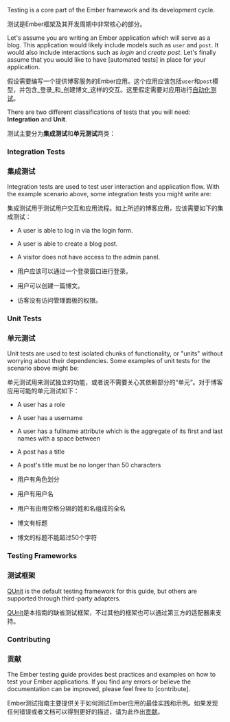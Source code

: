 Testing is a core part of the Ember framework and its development cycle.

测试是Ember框架及其开发周期中非常核心的部分。

Let's assume you are writing an Ember application which will serve as a blog. 
This application would likely include models such as `user` and `post`. It would 
also include interactions such as _login_ and _create post_. Let's finally 
assume that you would like to have [automated tests] in place for your application. 

假设需要编写一个提供博客服务的Ember应用。这个应用应该包括`user`和`post`模型，并包含_登录_和_创建博文_这样的交互。这里假定需要对应用进行[自动化测试]。

There are two different classifications of tests that you will need: 
**Integration** and **Unit**.

测试主要分为**集成测试**和**单元测试**两类：

### Integration Tests

### 集成测试

Integration tests are used to test user interaction and application flow. With 
the example scenario above, some integration tests you might write are:

集成测试用于测试用户交互和应用流程。如上所述的博客应用，应该需要如下的集成测试：

* A user is able to log in via the login form.
* A user is able to create a blog post.
* A visitor does not have access to the admin panel.

* 用户应该可以通过一个登录窗口进行登录。
* 用户可以创建一篇博文。
* 访客没有访问管理面板的权限。

### Unit Tests

### 单元测试

Unit tests are used to test isolated chunks of functionality, or "units" without 
worrying about their dependencies. Some examples of unit tests for the scenario 
above might be:

单元测试用来测试独立的功能，或者说不需要关心其依赖部分的“单元”。对于博客应用可能的单元测试如下：

* A user has a role
* A user has a username
* A user has a fullname attribute which is the aggregate of its first and last 
  names with a space between
* A post has a title
* A post's title must be no longer than 50 characters

* 用户有角色划分
* 用户有用户名
* 用户有由用空格分隔的姓和名组成的全名
* 博文有标题
* 博文的标题不能超过50个字符

### Testing Frameworks

### 测试框架

[QUnit] is the default testing framework for this guide, but others are 
supported through third-party adapters.

[QUnit]是本指南的缺省测试框架，不过其他的框架也可以通过第三方的适配器来支持。

### Contributing

### 贡献

The Ember testing guide provides best practices and examples on how to test your
Ember applications. If you find any errors or believe the documentation can be
improved, please feel free to [contribute].

Ember测试指南主要提供关于如何测试Ember应用的最佳实践和示例。如果发现任何错误或者文档可以得到更好的描述，请为此作出[贡献]。

[自动化测试]: http://en.wikipedia.org/wiki/Test_automation
[QUnit]: http://qunitjs.com/
[贡献]: https://github.com/emberjs/website
